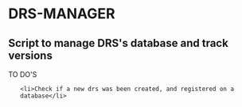 # DRS-MANAGER

<h2>Script to manage DRS's database and track versions</h2>

<p>TO DO'S</p>
<ul>

	<li>Check if a new drs was been created, and registered on a database</li>

</ul>
